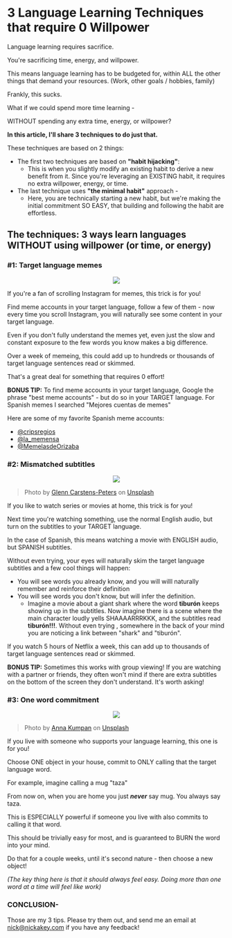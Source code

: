 # 3 Language Learning Techniques that require 0 Willpower

Language learning requires sacrifice. 

You're sacrificing time, energy, and willpower.

This means language learning has to be budgeted for, within ALL the other things that demand your resources. (Work, other goals / hobbies, family)

Frankly, this sucks.

What if we could spend more time learning - 

WITHOUT spending any extra time, energy, or willpower?

**In this article, I'll share 3 techniques to do just that.**

These techniques are based on 2 things:

- The first two techniques are based on **"habit hijacking"**: 
  - This is when you slightly modify an existing habit to derive a new benefit from it. Since you're leveraging an EXISTING habit, it requires no extra willpower, energy, or time.
- The last technique uses **"the minimal habit"** approach - 
  - Here, you are technically starting a new habit, but we're making the initial commitment SO EASY, that building and following the habit are effortless.

## The techniques: 3 ways learn languages WITHOUT using willpower (or time, or energy)

### #1: Target language memes

<p align="center">
  <img src="https://i.imgur.com/JY0QUfe.jpg" />
</p>

If you're a fan of scrolling Instagram for memes, this trick is for you!

Find meme accounts in your target language, follow a few of them - now every time you scroll Instagram, you will naturally see some content in your target language.

Even if you don't fully understand the memes yet, even just the slow and constant exposure to the few words you know makes a big difference. 

Over a week of memeing, this could add up to hundreds or thousands of target language sentences read or skimmed. 

That's a great deal for something that requires 0 effort!

**BONUS TIP:** To find meme accounts in your target language, Google the phrase "best meme accounts" - but do so in your TARGET language. For Spanish memes I searched "Mejores cuentas de memes"

Here are some of my favorite Spanish meme accounts: 

- [@cripsregios](https://www.instagram.com/cripsregios/) 
- [@la_memensa](https://www.instagram.com/la_memensa/?hl=en) 
- [@MemelasdeOrizaba](https://www.instagram.com/memelasdeorizaba/?hl=en)

### #2: Mismatched subtitles

<p align="center">
  <img src="https://i.imgur.com/oKoPJub.jpg" />
</p>

> Photo by <a href="https://unsplash.com/@glenncarstenspeters?utm_source=unsplash&utm_medium=referral&utm_content=creditCopyText">Glenn Carstens-Peters</a> on <a href="https://unsplash.com/s/photos/watching-tv?utm_source=unsplash&utm_medium=referral&utm_content=creditCopyText">Unsplash</a>
  

If you like to watch series or movies at home, this trick is for you!

Next time you're watching something, use the normal English audio, but turn on the subtitles to your TARGET language.

In the case of Spanish, this means watching a movie with ENGLISH audio, but SPANISH subtitles.

Without even trying, your eyes will naturally skim the target language subtitles and a few cool things will happen:

- You will see words you already know, and you will willl naturally remember and reinforce their definition
- You will see words you don't know, but will infer the definition.
  - Imagine a movie about a giant shark where the word **tiburón** keeps showing up in the subtitles. Now imagine there is a scene where the main character loudly yells SHAAAARRRKKK, and the subtitles read **tiburón!!!**. Without even trying , somewhere in the back of your mind you are noticing a link between "shark" and "tiburón".

If you watch 5 hours of Netflix a week, this can add up to thousands of target language sentences read or skimmed. 

**BONUS TIP:** Sometimes this works with group viewing! If you are watching with a partner or friends, they often won't mind if there are extra subtitles on the bottom of the screen they don't understand. It's worth asking!

### #3: One word commitment

<p align="center">
  <img src="https://i.imgur.com/ULXoaMq.jpg" />
</p>

> Photo by <a href="https://unsplash.com/@ankumpan?utm_source=unsplash&utm_medium=referral&utm_content=creditCopyText">Anna Kumpan</a> on <a href="https://unsplash.com/s/photos/spoon?utm_source=unsplash&utm_medium=referral&utm_content=creditCopyText">Unsplash</a>
  

If you live with someone who supports your language learning, this one is for you!

Choose ONE object in your house, commit to ONLY calling that the target language word. 

For example, imagine calling a mug "taza"

From now on, when you are home you just ***never*** say mug. You always say taza.

This is ESPECIALLY powerful if someone you live with also commits to calling it that word.

This should be trivially easy for most, and is guaranteed to BURN the word into your mind. 

Do that for a couple weeks, until it's second nature - then choose a new object!

*(The key thing here is that it should always feel easy. Doing more than one word at a time will feel like work)*

### CONCLUSION-

Those are my 3 tips. Please try them out, and send me an email at nick@nickakey.com if you have any feedback!